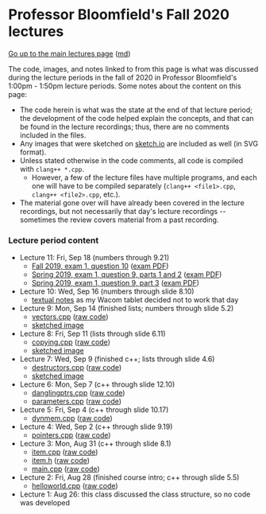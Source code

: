 Professor Bloomfield's Fall 2020 lectures
=========================================

[Go up to the main lectures page](../index.html) ([md](../index.md))

The code, images, and notes linked to from this page is what was discussed during the lecture periods in the fall of 2020 in Professor Bloomfield's 1:00pm - 1:50pm lecture periods.  Some notes about the content on this page:

- The code herein is what was the state at the end of that lecture period; the development of the code helped explain the concepts, and that can be found in the lecture recordings; thus, there are no comments included in the files.
- Any images that were sketched on [sketch.io](https://sketch.io/sketchpad/) are included as well (in SVG format).
- Unless stated otherwise in the code comments, all code is compiled with `clang++ *.cpp`.
    - However, a few of the lecture files have multiple programs, and each one will have to be compiled separately (`clang++ <file1>.cpp`, `clang++ <file2>.cpp`, etc.).
- The material gone over will have already been covered in the lecture recordings, but not necessarily that day's lecture recordings -- sometimes the review covers material from a past recording.

### Lecture period content

- Lecture 11: Fri, Sep 18 (numbers through 9.21)
    - [Fall 2019, exam 1, question 10](lec11/img1.svg) ([exam PDF](../../../exams/exam1-f19.pdf))
    - [Spring 2019, exam 1, question 9, parts 1 and 2](lec11/img2.svg) ([exam PDF](../../../exams/exam1-s19.pdf))
    - [Spring 2019, exam 1, question 9, part 3](lec11/img3.svg) ([exam PDF](../../../exams/exam1-s19.pdf))
- Lecture 10: Wed, Sep 16 (numbers through slide 8.10)
    - [textual notes](lec10/notes.txt) as my Wacom tablet decided not to work that day
- Lecture 9: Mon, Sep 14 (finished lists; numbers through slide 5.2)
    - [vectors.cpp](lec09/vectors.cpp.html) ([raw code](lec09/vectors.cpp))
    - [sketched image](lec09/lec09.svg)
- Lecture 8: Fri, Sep 11 (lists through slide 6.11)
    - [copying.cpp](lec08/copying.cpp.html) ([raw code](lec08/copying.cpp))
    - [sketched image](lec08/lec08.svg)
- Lecture 7: Wed, Sep 9 (finished c++; lists through slide 4.6)
    - [destructors.cpp](lec07/destructors.cpp.html) ([raw code](lec07/destructors.cpp))
    - [sketched image](lec07/lec07.svg)
- Lecture 6: Mon, Sep 7 (c++ through slide 12.10)
    - [danglingptrs.cpp](lec06/danglingptrs.cpp.html) ([raw code](lec06/danglingptrs.cpp))
    - [parameters.cpp](lec06/parameters.cpp.html) ([raw code](lec06/parameters.cpp))
- Lecture 5: Fri, Sep 4 (c++ through slide 10.17)
    - [dynmem.cpp](lec05/dynmem.cpp.html) ([raw code](lec05/dynmem.cpp))
- Lecture 4: Wed, Sep 2 (c++ through slide 9.19)
    - [pointers.cpp](lec04/pointers.cpp.html) ([raw code](lec04/pointers.cpp))
- Lecture 3: Mon, Aug 31 (c++ through slide 8.1)
    - [item.cpp](lec03/item.cpp.html) ([raw code](lec03/item.cpp))
    - [item.h](lec03/item.h.html) ([raw code](lec03/item.h))
    - [main.cpp](lec03/main.cpp.html) ([raw code](lec03/main.cpp))
- Lecture 2: Fri, Aug 28 (finished course intro; c++ through slide 5.5)
    - [helloworld.cpp](lec02/helloworld.cpp.html) ([raw code](lec02/helloworld.cpp))
- Lecture 1: Aug 26: this class discussed the class structure, so no code was developed
